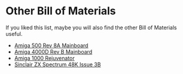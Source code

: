 # Other Bill of Materials

If you liked this list, maybe you will also find the other Bill of Materials useful.

* [Amiga 500 Rev 8A Mainboard](/a500-bom/index.html)
* [Amiga 4000D Rev B Mainboard](/a4000-bom/index.html)
* [Amiga 1000 Rejuvenator](/rejuvenator-bom/index.html)
* [Sinclair ZX Spectrum 48K Issue 3B](/zxspectrum-bom/index.html)
